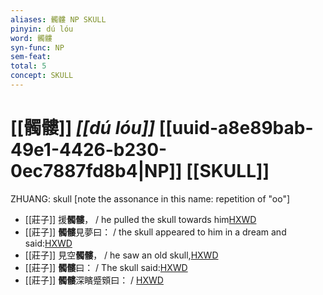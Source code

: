 ```yaml
---
aliases: 髑髏 NP SKULL
pinyin: dú lóu
word: 髑髏
syn-func: NP
sem-feat: 
total: 5
concept: SKULL 
---
```

# [[髑髏]] *[[dú lóu]]*  [[uuid-a8e89bab-49e1-4426-b230-0ec7887fd8b4|NP]] [[SKULL]]
ZHUANG: skull [note the assonance in this name: repetition of "oo"]
 - [[莊子]] 援**髑髏**，
                     / he pulled the skull towards him[HXWD](https://hxwd.org/textview.html?location=KR5c0126_tls_018-7a.21)
 - [[莊子]] **髑髏**見夢曰：
                     / the skull appeared to him in a dream and said:[HXWD](https://hxwd.org/textview.html?location=KR5c0126_tls_018-7a.24)
 - [[莊子]] 見空**髑髏**， / he saw an old skull,[HXWD](https://hxwd.org/textview.html?location=KR5c0126_tls_018-7a.3)
 - [[莊子]] **髑髏**曰：
                     / The skull said:[HXWD](https://hxwd.org/textview.html?location=KR5c0126_tls_018-7a.31)
 - [[莊子]] **髑髏**深矉蹙頞曰：
                     / [HXWD](https://hxwd.org/textview.html?location=KR5c0126_tls_018-7a.46)